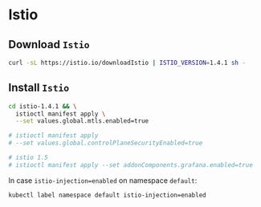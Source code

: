 # Istio


## Download `Istio`

```sh
curl -sL https://istio.io/downloadIstio | ISTIO_VERSION=1.4.1 sh -
```


## Install `Istio`

```sh
cd istio-1.4.1 && \
  istioctl manifest apply \
  --set values.global.mtls.enabled=true

# istioctl manifest apply
# --set values.global.controlPlaneSecurityEnabled=true

# istio 1.5
# istioctl manifest apply --set addonComponents.grafana.enabled=true
```

In case `istio-injection=enabled` on namespace `default`:
```sh
kubectl label namespace default istio-injection=enabled
```
